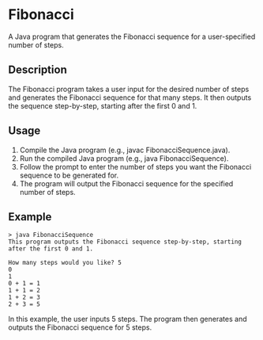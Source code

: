 # Fibonacci

A Java program that generates the Fibonacci sequence for a user-specified number of steps.

## Description

The Fibonacci program takes a user input for the desired number of steps and generates the Fibonacci sequence for that many steps. It then outputs the sequence step-by-step, starting after the first 0 and 1.

## Usage

1. Compile the Java program (e.g., javac FibonacciSequence.java).
2. Run the compiled Java program (e.g., java FibonacciSequence).
3. Follow the prompt to enter the number of steps you want the Fibonacci sequence to be generated for.
4. The program will output the Fibonacci sequence for the specified number of steps.

## Example

```plaintext
> java FibonacciSequence
This program outputs the Fibonacci sequence step-by-step, starting after the first 0 and 1.

How many steps would you like? 5
0
1
0 + 1 = 1
1 + 1 = 2
1 + 2 = 3
2 + 3 = 5
```
In this example, the user inputs 5 steps. The program then generates and outputs the Fibonacci sequence for 5 steps.
